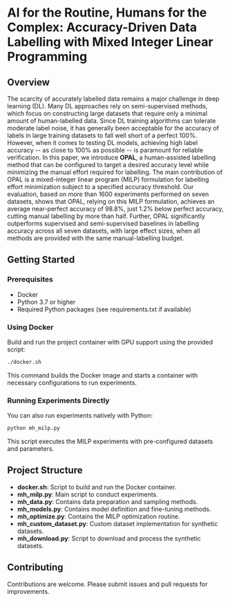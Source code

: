 # AI for the Routine, Humans for the Complex: Accuracy-Driven Data Labelling  with Mixed Integer Linear Programming

## Overview
The scarcity of accurately labelled data remains a major challenge in deep learning (DL). Many DL approaches rely on semi-supervised methods, which focus on constructing large datasets that require only a minimal amount of human-labelled data. Since DL training algorithms can tolerate moderate label noise, it has generally been acceptable for the accuracy of labels in large training datasets to fall well short of a perfect 100%. However, when it comes to testing DL models, achieving high label accuracy -- as close to 100% as possible -- is paramount for reliable verification. In this paper, we introduce **OPAL**, a human-assisted labelling method that can be configured to target a desired accuracy level while minimizing the manual effort required for labelling. The main contribution of OPAL is a mixed-integer linear program (MILP) formulation for labelling effort minimization subject to a specified accuracy threshold. Our evaluation, based on more than 1600 experiments performed on seven datasets, shows that OPAL, relying on this MILP formulation, achieves an average near-perfect accuracy of 98.8%, just 1.2% below perfect accuracy, cutting manual labelling by more than half. Further, OPAL significantly outperforms supervised and semi-supervised baselines in labelling accuracy across all seven datasets, with large effect sizes, when all methods are provided with the same manual-labelling budget.

## Getting Started

### Prerequisites
- Docker
- Python 3.7 or higher
- Required Python packages (see requirements.txt if available)

### Using Docker
Build and run the project container with GPU support using the provided script:
```bash
./docker.sh
```
This command builds the Docker image and starts a container with necessary configurations to run experiments.

### Running Experiments Directly
You can also run experiments natively with Python:
```bash
python mh_milp.py
```
This script executes the MILP experiments with pre-configured datasets and parameters.

## Project Structure
- **docker.sh**: Script to build and run the Docker container.
- **mh_milp.py**: Main script to conduct experiments.
- **mh_data.py**: Contains data preparation and sampling methods.
- **mh_models.py**: Contains model definition and fine-tuning methods.
- **mh_optimize.py**: Contains the MILP optimization routine.
- **mh_custom_dataset.py**: Custom dataset implementation for synthetic datasets.
- **mh_download.py**: Script to download and process the synthetic datasets.

## Contributing
Contributions are welcome. Please submit issues and pull requests for improvements.


